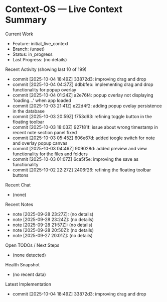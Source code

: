 # Context-OS — Live Context Summary

Current Work
- Feature: initial_live_context
- Branch: (unset)
- Status: in_progress
- Last Progress: (no details)

Recent Activity (showing last 10 of 199)
- commit [2025-10-04 18:49Z] 33872d3: improving drag and drop
- commit [2025-10-04 04:37Z] ddbbfeb: implementing drag and drop functionality for popup overlay
- commit [2025-10-04 01:24Z] a2e76f4: popup overlay not displaying 'loading...' when app loaded
- commit [2025-10-03 21:41Z] e22d4f2: adding popup ovelay persistence in the database
- commit [2025-10-03 20:59Z] f753d63: refining toggle button in the floating toolbar
- commit [2025-10-03 18:03Z] 927f81f: issue about wrong timestamp in recent note section panel fixed
- commit [2025-10-03 05:45Z] 606e67d: added toogle switch for note and overlay popup canvas
- commit [2025-10-03 04:46Z] 909028d: added preview and view functionality for the files and folders
- commit [2025-10-03 01:07Z] 6ca5f5e: improving the save as functionality
- commit [2025-10-02 22:27Z] 2406f26: refining the floating toolbar buttons

Recent Chat
- (none)

Recent Notes
- note [2025-09-28 23:27Z]: (no details)
- note [2025-09-28 23:24Z]: (no details)
- note [2025-09-28 21:57Z]: (no details)
- note [2025-09-28 20:50Z]: (no details)
- note [2025-09-27 20:01Z]: (no details)

Open TODOs / Next Steps
- (none detected)

Health Snapshot
- (no recent data)

Latest Implementation
- commit [2025-10-04 18:49Z] 33872d3: improving drag and drop
